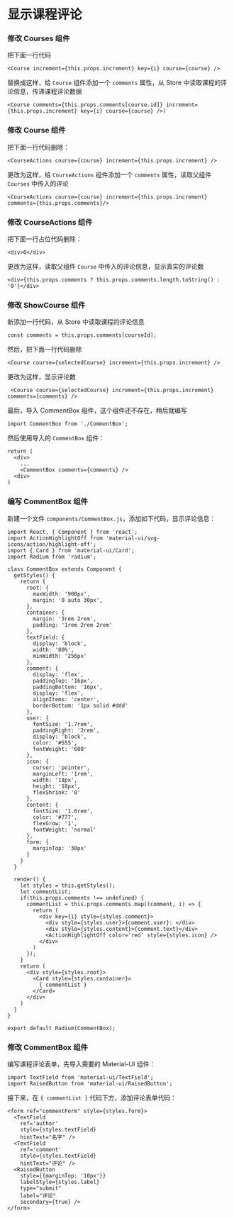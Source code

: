 # 显示课程评论

### 修改 Courses 组件

把下面一行代码

```
<Course increment={this.props.increment} key={i} course={course} />
```

替换成这样，给 `Course` 组件添加一个 `comments` 属性，从 Store 中读取课程的评论信息，传递课程评论数据

```
<Course comments={this.props.comments[course.id]} increment={this.props.increment} key={i} course={course} />)
```

### 修改 Course 组件

把下面一行代码删除：

```
<CourseActions course={course} increment={this.props.increment} />
```

更改为这样，给 `CourseActions` 组件添加一个 `comments` 属性，读取父组件 `Courses` 中传入的评论

```
<CourseActions course={course} increment={this.props.increment} comments={this.props.comments}/>
```

### 修改 CourseActions 组件

把下面一行占位代码删除：

```
<div>0</div>
```

更改为这样，读取父组件 `Course` 中传入的评论信息，显示真实的评论数

```
<div>{this.props.comments ? this.props.comments.length.toString() : '0'}</div>
```

### 修改 ShowCourse 组件

新添加一行代码，从 Store 中读取课程的评论信息

```
const comments = this.props.comments[courseId];
```

然后，把下面一行代码删除
```
<Course course={selectedCourse} increment={this.props.increment} />
```

更改为这样，显示评论数

```
 <Course course={selectedCourse} increment={this.props.increment} comments={comments} />
```

最后，导入 CommentBox 组件，这个组件还不存在，稍后就编写

```
import CommentBox from './CommentBox';
```

然后使用导入的 `CommentBox` 组件：

```
return (
  <div>
    ...
    <CommentBox comments={comments} />
  <div>
)
```

### 编写 CommentBox 组件

新建一个文件 `components/CommentBox.js`，添加如下代码，显示评论信息：

```
import React, { Component } from 'react';
import ActionHighlightOff from 'material-ui/svg-icons/action/highlight-off';
import { Card } from 'material-ui/Card';
import Radium from 'radium';

class CommentBox extends Component {
  getStyles() {
    return {
      root: {
        maxWidth: '900px',
        margin: '0 auto 30px',
      },
      container: {
        margin: '3rem 2rem',
        padding: '1rem 2rem 2rem'
      },
      textField: {
        display: 'block',
        width: '80%',
        minWidth: '256px'
      },
      comment: {
        display: 'flex',
        paddingTop: '16px',
        paddingBottom: '16px',
        display: 'flex',
        alignItems: 'center',
        borderBottom: '1px solid #ddd'
      },
      user: {
        fontSize: '1.7rem',
        paddingRight: '2rem',
        display: 'block',
        color: '#555',
        fontWeight: '600'
      },
      icon: {
        cursor: 'pointer',
        marginLeft: '1rem',
        width: '18px',
        height: '18px',
        flexShrink: '0'
      },
      content: {
        fontSize: '1.6rem',
        color: '#777',
        flexGrow: '1',
        fontWeight: 'normal'
      },
      form: {
        marginTop: '30px'
      }
    }
  }

  render() {
    let styles = this.getStyles();
    let commentList;
    if(this.props.comments !== undefined) {
      commentList = this.props.comments.map((comment, i) => {
        return (
          <div key={i} style={styles.comment}>
            <div style={styles.user}>{comment.user}: </div>
            <div style={styles.content}>{comment.text}</div>
            <ActionHighlightOff color='red' style={styles.icon} />
          </div>
        )
      });
    }
    return (
      <div style={styles.root}>
        <Card style={styles.container}>
          { commentList }
        </Card>
      </div>
    )
  }
}

export default Radium(CommentBox);
```

### 修改 CommentBox 组件

编写课程评论表单，先导入需要的 Material-UI 组件：

```
import TextField from 'material-ui/TextField';
import RaisedButton from 'material-ui/RaisedButton';
```

接下来，在 `{ commentList }` 代码下方，添加评论表单代码：

```
<form ref="commentForm" style={styles.form}>
  <TextField
    ref='author'
    style={styles.textField}
    hintText="名字" />
  <TextField
    ref='comment'
    style={styles.textField}
    hintText="评论" />
  <RaisedButton
    style={{marginTop: '10px'}}
    labelStyle={styles.label}
    type="submit"
    label="评论"
    secondary={true} />
</form>
```
